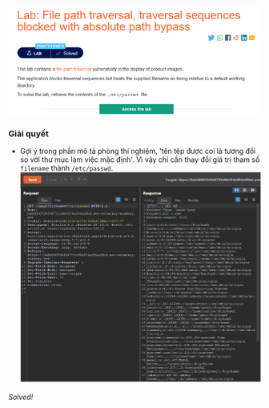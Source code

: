 ![](img/3.png)
### Giải quyết
- Gợi ý trong phần mô tả phòng thí nghiệm, 'tên tệp được coi là tương đối so với thư mục làm việc mặc định'. Vì vậy chỉ cần thay đổi giá trị tham số `filename` thành `/etc/passwd`.
![](img/4.png)
###### Solved!
